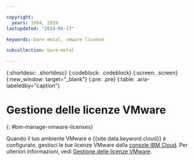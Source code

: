 ```yaml
---

copyright:
  years: 1994, 2019
lastupdated: "2019-06-17"

keywords: bare metal, vmware license

subcollection: bare-metal

---
```


{:shortdesc: .shortdesc}
{:codeblock: .codeblock}
{:screen: .screen}
{:new_window: target="_blank"}
{:pre: .pre}
{:table: .aria-labeledby="caption"}

# Gestione delle licenze VMware
{: #bm-manage-vmware-licenses}

Quando il tuo ambiente VMware e {{site.data.keyword.cloud}} è configurato, gestisci le tue licenze VMware dalla [console IBM Cloud](https://cloud.ibm.com). Per ulteriori
informazioni, vedi [Gestione delle licenze VMware](/docs/infrastructure/vmware?topic=VMware-manage-vmware-licenses).
